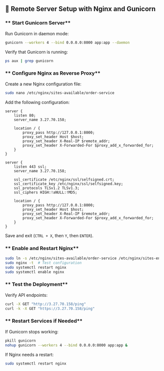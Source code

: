 ## 📌 Remote Server Setup with Nginx and Gunicorn

### ** Start Gunicorn Server**
Run Gunicorn in daemon mode:
```bash
gunicorn --workers 4 --bind 0.0.0.0:8000 app:app --daemon
```
Verify that Gunicorn is running:
```bash
ps aux | grep gunicorn
```

### ** Configure Nginx as Reverse Proxy**
Create a new Nginx configuration file:
```bash
sudo nano /etc/nginx/sites-available/order-service
```
Add the following configuration:
```nginx
server {
    listen 80;
    server_name 3.27.70.158;

    location / {
        proxy_pass http://127.0.0.1:8000;
        proxy_set_header Host $host;
        proxy_set_header X-Real-IP $remote_addr;
        proxy_set_header X-Forwarded-For $proxy_add_x_forwarded_for;
    }
}

server {
    listen 443 ssl;
    server_name 3.27.70.158;

    ssl_certificate /etc/nginx/ssl/selfsigned.crt;
    ssl_certificate_key /etc/nginx/ssl/selfsigned.key;
    ssl_protocols TLSv1.2 TLSv1.3;
    ssl_ciphers HIGH:!aNULL:!MD5;

    location / {
        proxy_pass http://127.0.0.1:8000;
        proxy_set_header Host $host;
        proxy_set_header X-Real-IP $remote_addr;
        proxy_set_header X-Forwarded-For $proxy_add_x_forwarded_for;
    }
}
```
Save and exit (`CTRL + X`, then `Y`, then `ENTER`).

### ** Enable and Restart Nginx**
```bash
sudo ln -s /etc/nginx/sites-available/order-service /etc/nginx/sites-enabled/
sudo nginx -t  # Test configuration
sudo systemctl restart nginx
sudo systemctl enable nginx
```

### ** Test the Deployment**
Verify API endpoints:
```bash
curl -X GET "http://3.27.70.158/ping"
curl -k -X GET "https://3.27.70.158/ping"
```

### ** Restart Services if Needed**
If Gunicorn stops working:
```bash
pkill gunicorn
nohup gunicorn --workers 4 --bind 0.0.0.0:8000 app:app &
```
If Nginx needs a restart:
```bash
sudo systemctl restart nginx
```

